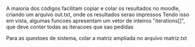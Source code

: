 A maioria dos códigos facilitam copiar e colar os resultados no moodle, criando um arquivo out.txt, onde os resultados serao impressos
Tendo isso em vista, algumas funcoes apresentam um vetor de inteiros "iterations[]", que deve conter todas as iteracoes que sao pedidas

Para as questoes de sistema, colar a matriz ampliada no arquivo matriz.txt

